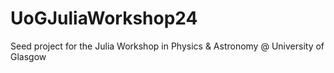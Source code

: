 # UoGJuliaWorkshop24

Seed project for the Julia Workshop in Physics & Astronomy @ University of Glasgow
